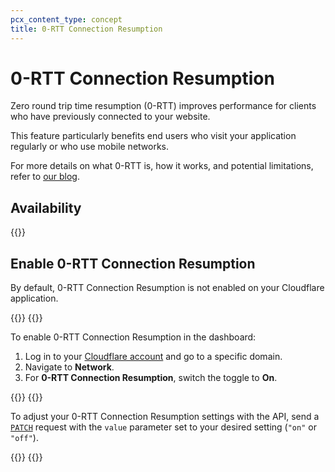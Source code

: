 ```yaml
---
pcx_content_type: concept
title: 0-RTT Connection Resumption
---
```


# 0-RTT Connection Resumption

Zero round trip time resumption (0-RTT) improves performance for clients who have previously connected to your website.

This feature particularly benefits end users who visit your application regularly or who use mobile networks.

For more details on what 0-RTT is, how it works, and potential limitations, refer to [our blog](https://blog.cloudflare.com/even-faster-connection-establishment-with-quic-0-rtt-resumption/).

## Availability

{{<feature-table id="network.0_rtt">}}

## Enable 0-RTT Connection Resumption

By default, 0-RTT Connection Resumption is not enabled on your Cloudflare application.

{{<tabs labels="Dashboard | API">}}
{{<tab label="dashboard" no-code="true">}}

To enable 0-RTT Connection Resumption in the dashboard:

1.  Log in to your [Cloudflare account](https://dash.cloudflare.com) and go to a specific domain.
2.  Navigate to **Network**.
3.  For **0-RTT Connection Resumption**, switch the toggle to **On**.
 
{{</tab>}}
{{<tab label="api" no-code="true">}}
 
To adjust your 0-RTT Connection Resumption settings with the API, send a [`PATCH`](https://developers.cloudflare.com/api/operations/zone-settings-change-0-rtt-session-resumption-setting) request with the `value` parameter set to your desired setting (`"on"` or `"off"`).
 
{{</tab>}}
{{</tabs>}}
